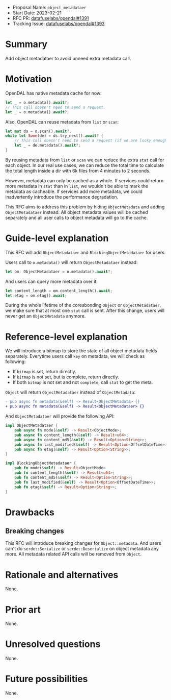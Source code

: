 - Proposal Name: `object_metadataer`
- Start Date: 2023-02-21
- RFC PR: [datafuselabs/opendal#1391](https://github.com/datafuselabs/opendal/pull/1391)
- Tracking Issue: [datafuselabs/opendal#1393](https://github.com/datafuselabs/opendal/issues/1393)

# Summary

Add object metadataer to avoid unneed extra metadata call.

# Motivation

OpenDAL has native metadata cache for now:

```rust
let _ = o.metadata().await?;
// This call doesn't need to send a request.
let _ = o.metadata().await?;
```

Also, OpenDAL can reuse metadata from `list` or `scan`:

```rust
let mut ds = o.scan().await?;
while let Some(de) = ds.try_next().await? {
    // This call doesn't need to send a request (if we are lucky enough).
    let _ = de.metadata().await?;
}
```

By reusing metadata from `list` or `scan` we can reduce the extra `stat` call for each object. In our real use cases, we can reduce the total time to calculate the total length inside a dir with 6k files from 4 minutes to 2 seconds.

However, metadata can only be cached as a whole. If services could return more metadata in `stat` than in `list`, we wouldn't be able to mark the metadata as cacheable. If services add more metadata, we could inadvertently introduce the performance degradation.

This RFC aims to address this problem by hiding `ObjectMetadata` and adding `ObjectMetadataer` instead. All object metadata values will be cached separately and all user calls to object metadata will go to the cache.

# Guide-level explanation

This RFC will add `ObjectMetadataer` and `BlockingObjectMetadataer` for users:

Users call to `o.metadata()` will return `ObjectMetadataer` instead:

```rust
let om: ObjectMetadataer = o.metadata().await?;
```

And users can query more metadata over it:

```rust
let content_length = om.content_length().await;
let etag = om.etag().await;
```

During the whole lifetime of the coresbonding `Object` or `ObjectMetadataer`, we make sure that at most one `stat` call is sent. After this change, users will never get an `ObjectMetadata` anymore.

# Reference-level explanation

We will introduce a bitmap to store the state of all object metadata fields separately. Everytime users call `key` on metadata, we will check as following:

- If `bitmap` is set, return directly.
- If `bitmap` is not set, but is complete, return directly.
- If both `bitmap` is not set and not `complete`, call `stat` to get the meta.

`Object` will return `ObjectMetadataer` instead of `ObjectMetadata`:

```diff
- pub async fn metadata(&self) -> Result<ObjectMetadata> {}
+ pub async fn metadata(&self) -> Result<ObjectMetadataer> {}
```

And `ObjectMetadataer` will provide the following API:

```rust
impl ObjectMetadataer {
    pub async fn mode(&self) -> Result<ObjectMode>;
    pub async fn content_length(&self) -> Result<u64>;
    pub async fn content_md5(&self) -> Result<Option<String>>;
    pub async fn last_modified(&self) -> Result<Option<OffsetDateTime>>;
    pub async fn etag(&self) -> Result<Option<String>>;
}

impl BlockingObjectMetadataer {
    pub fn mode(&self) -> Result<ObjectMode>
    pub fn content_length(&self) -> Result<u64>;
    pub fn content_md5(&self) -> Result<Option<String>>;
    pub fn last_modified(&self) -> Result<Option<OffsetDateTime>>;
    pub fn etag(&self) -> Result<Option<String>>;
}
```

# Drawbacks

## Breaking changes

This RFC will introduce breaking changes for `Object::metadata`. And users can't do `serde::Serialize` or `serde::Deserialize` on object metadata any more. All metadata related API calls will be removed from `Object`.

# Rationale and alternatives

None.

# Prior art

None.

# Unresolved questions

None.

# Future possibilities

None.
